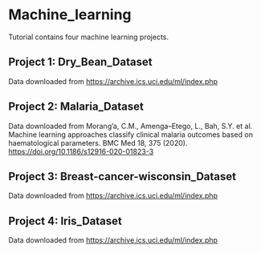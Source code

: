 # Machine_learning

Tutorial contains four machine learning projects.

## Project 1: Dry_Bean_Dataset
Data downloaded from https://archive.ics.uci.edu/ml/index.php

## Project 2: Malaria_Dataset
Data downloaded from Morang’a, C.M., Amenga–Etego, L., Bah, S.Y. et al. Machine learning approaches classify clinical malaria outcomes based on haematological parameters. BMC Med 18, 375 (2020). https://doi.org/10.1186/s12916-020-01823-3

## Project 3: Breast-cancer-wisconsin_Dataset
Data downloaded from https://archive.ics.uci.edu/ml/index.php

## Project 4: Iris_Dataset
Data downloaded from https://archive.ics.uci.edu/ml/index.php
